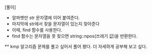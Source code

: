 [풀이]
- 알파벳만 str 문자열에 이어 붙여준다.
- 마지막에 str에서 찾을 문자열이 있는지 찾아준다
- 이때, find 함수를 사용한다.
- find 함수는 문자열을 못 찾으면 string::npos(쓰레기 값)을 반환한다.



** kmp 알고리즘 문제를 풀고 싶어서 풀어 봤다. 더 자세하게 공부해 보고 싶다.